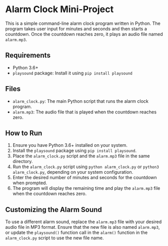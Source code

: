 Alarm Clock Mini-Project
========================

This is a simple command-line alarm clock program written in Python. The program takes user input for minutes and seconds and then starts a countdown. Once the countdown reaches zero, it plays an audio file named `alarm.mp3`.

Requirements
------------

-   Python 3.6+
-   `playsound` package: Install it using `pip install playsound`

Files
-----

-   `alarm_clock.py`: The main Python script that runs the alarm clock program.
-   `alarm.mp3`: The audio file that is played when the countdown reaches zero.

How to Run
----------

1.  Ensure you have Python 3.6+ installed on your system.
2.  Install the `playsound` package using `pip install playsound`.
3.  Place the `alarm_clock.py` script and the `alarm.mp3` file in the same directory.
4.  Run the `alarm_clock.py` script using `python alarm_clock.py` or `python3 alarm_clock.py`, depending on your system configuration.
5.  Enter the desired number of minutes and seconds for the countdown when prompted.
6.  The program will display the remaining time and play the `alarm.mp3` file when the countdown reaches zero.

Customizing the Alarm Sound
---------------------------

To use a different alarm sound, replace the `alarm.mp3` file with your desired audio file in MP3 format. Ensure that the new file is also named `alarm.mp3`, or update the `playsound()` function call in the `alarm()` function in the `alarm_clock.py` script to use the new file name.
